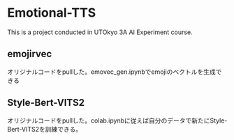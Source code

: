 # Emotional-TTS
This is a project conducted in UTOkyo 3A AI Experiment course.

## emojirvec
オリジナルコードをpullした。emovec_gen.ipynbでemojiのベクトルを生成できる

## Style-Bert-VITS2
オリジナルコードをpullした。colab.ipynbに従えば自分のデータで新たにStyle-Bert-VITS2を訓練できる。
